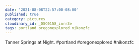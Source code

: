 ```yaml
---
date: '2021-08-08T22:57:00-08:00'
published: true
category: pictures
cloudinary_id: _DSC0158_inrr3e
tags: portland oregonexplored nikonzfc
---
```


Tanner Springs at Night. #portland #oregonexplored #nikonzfc
